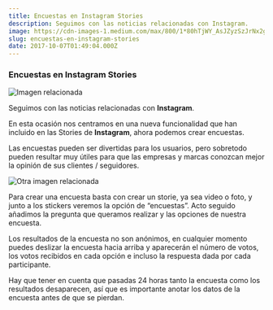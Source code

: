 ```yaml
---
title: Encuestas en Instagram Stories
description: Seguimos con las noticias relacionadas con Instagram.
image: https://cdn-images-1.medium.com/max/800/1*80hTjWY_AsJZyzSzJrNx2g.jpeg
slug: encuestas-en-instagram-stories
date: 2017-10-07T01:49:04.000Z
---
```


### Encuestas en Instagram Stories

![Imagen relacionada](https://cdn-images-1.medium.com/max/800/1*80hTjWY_AsJZyzSzJrNx2g.jpeg)

Seguimos con las noticias relacionadas con **Instagram**.

En esta ocasión nos centramos en una nueva funcionalidad que han incluido en las Stories de **Instagram**, ahora podemos crear encuestas.

Las encuestas pueden ser divertidas para los usuarios, pero sobretodo pueden resultar muy útiles para que las empresas y marcas conozcan mejor la opinión de sus clientes / seguidores.

![Otra imagen relacionada](https://cdn-images-1.medium.com/max/800/0*MfYvNFPbxK7cb3dN)

Para crear una encuesta basta con crear un storie, ya sea video o foto, y junto a los stickers veremos la opción de “encuestas”. Acto seguido añadimos la pregunta que queramos realizar y las opciones de nuestra encuesta.

Los resultados de la encuesta no son anónimos, en cualquier momento puedes deslizar la encuesta hacia arriba y aparecerán el número de votos, los votos recibidos en cada opción e incluso la respuesta dada por cada participante.

Hay que tener en cuenta que pasadas 24 horas tanto la encuesta como los resultados desaparecen, así que es importante anotar los datos de la encuesta antes de que se pierdan.
